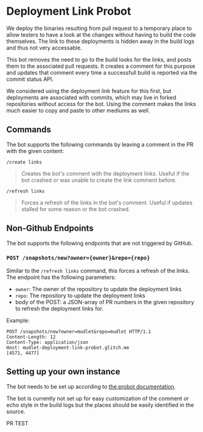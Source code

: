 # Deployment Link Probot #

We deploy the binaries resulting from pull request to a temporary place to allow testers to have a look at the changes without having to build the code themselves. The link to these deployments is hidden away in the build logs and thus not very accessable.

This bot removes the need to go to the build looks for the links, and posts them to the associated pull requests. It creates a comment for this purpose and updates that comment every time a successfull build is reported via the commit status API.

We considered using the deployment link feature for this first, but deployments are associated with commits, which may live in forked repositories without access for the bot. Using the comment makes the links much easier to copy and paste to other mediums as well.

## Commands ##

The bot supports the following commands by leaving a comment in the PR with the given content:

`/create links`
> Creates the bot's comment with the deployment links. Useful if the bot crashed or was unable to create the link comment before.

`/refresh links`
> Forces a refresh of the links in the bot's comment. Useful if updates stalled for some reason or the bot crashed.

## Non-Github Endpoints ##

The bot supports the following endpoints that are not triggered by GitHub.

### `POST /snapshots/new?owner={owner}&repo={repo}` ###

Similar to the `/refresh links` command, this forces a refresh of the links. The endpoint has the following parameters:
- `owner`: The owner of the repository to update the deployment links
- `repo`: The repository to update the deployment links
- body of the POST: a JSON-array of PR numbers in the given repository to refresh the deployment links for.

Example:
```
POST /snapshots/new?owner=mudlet&repo=mudlet HTTP/1.1
Content-Length: 12
Content-Type: application/json
Host: mudlet-deployment-link-probot.glitch.me
[4571, 4477]
```

## Setting up your own instance ##

The bot needs to be set up according to [the probot documentation](https://probot.github.io/docs/deployment/).

The bot is currently not set up for easy customization of the comment or echo style in the build logs but the places should be easily identified in the source.

PR TEST
